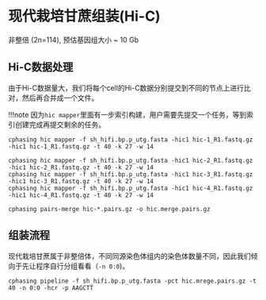 # 现代栽培甘蔗组装(Hi-C)


非整倍 (2n=114), 预估基因组大小 ~ 10 Gb 

## Hi-C数据处理
由于Hi-C数据量大，我们将每个cell的Hi-C数据分别提交到不同的节点上进行比对，然后再合并成一个文件。

!!!note 
    因为`hic mapper`里面有一步索引构建，用户需要先提交一个任务，等到索引创建完成再提交剩余的任务。

```shell
cphasing hic mapper -f sh_hifi.bp.p_utg.fasta -hic1 hic-1_R1.fastq.gz -hic1 hic-1_R1.fastq.gz -t 40 -k 27 -w 14 
```

```shell
cphasing hic mapper -f sh_hifi.bp.p_utg.fasta -hic1 hic-2_R1.fastq.gz -hic1 hic-2_R1.fastq.gz -t 40 -k 27 -w 14 
cphasing hic mapper -f sh_hifi.bp.p_utg.fasta -hic1 hic-3_R1.fastq.gz -hic1 hic-3_R1.fastq.gz -t 40 -k 27 -w 14 
cphasing hic mapper -f sh_hifi.bp.p_utg.fasta -hic1 hic-4_R1.fastq.gz -hic1 hic-4_R1.fastq.gz -t 40 -k 27 -w 14 
```

```shell
cphasing pairs-merge hic-*.pairs.gz -o hic.merge.pairs.gz 
```


## 组装流程
现代栽培甘蔗属于非整倍体，不同同源染色体组内的染色体数量不同，因此我们倾向于先让程序自行分组看看（`-n 0:0`)。
```shell
cphasing pipeline -f sh_hifi.bp.p_utg.fasta -pct hic.mrege.pairs.gz -t 40 -n 0:0 -hcr -p AAGCTT 
```

